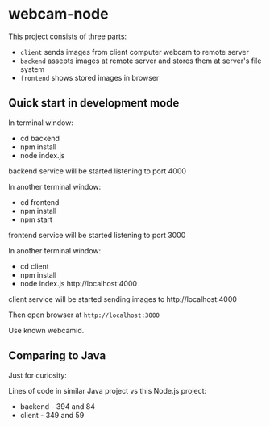 # webcam-node

This project consists of three parts:

- ```client``` sends images from client computer webcam to remote server
- ```backend``` assepts images at remote server and stores them at server's file system
- ```frontend``` shows stored images in browser 

## Quick start in development mode

In terminal window:

- cd backend
- npm install
- node index.js

backend service will be started listening to port 4000

In another terminal window:

- cd frontend
- npm install
- npm start

frontend service will be started listening to port 3000

In another terminal window:

- cd client
- npm install
- node index.js http://localhost:4000

client service will be started sending images to http://localhost:4000


Then open browser at `http://localhost:3000`

Use known webcamid.

## Comparing to Java

Just for curiosity: 

Lines of code in similar Java project vs this Node.js project:

- backend - 394 and 84 
- client - 349 and 59
